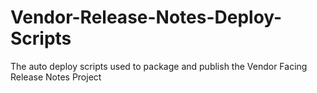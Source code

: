 # Vendor-Release-Notes-Deploy-Scripts
The auto deploy scripts used to package and publish the Vendor Facing Release Notes Project
